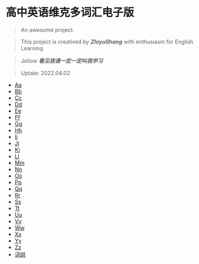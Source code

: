 # 高中英语维克多词汇电子版

> An awesome project.

> This project is creatived by ***ZhiyuShang*** with enthusiasm for English Learning

> Jellow ***看见我请一定一定叫我学习*** 

> Uptate: 2022.04.02

* [Aa](./weici_A.md)  
* [Bb](./2/weici_B.md)  
* [Cc](./2/weici_C.md)  
* [Dd](./2/weici_D.md)  
* [Ee](./2/weici_E.md)  
* [Ff](./2/weici_F.md)  
* [Gg](./2/weici_G.md)  
* [Hh](./2/weici_H.md)  
* [Ii](./2/weici_I.md)  
* [Jj](./2/weici_J.md)  
* [Ki](./2/weici_K.md)  
* [Ll](./2/weici_L.md)  
* [Mm](./2/weici_M.md)  
* [Nn](./2/weici_N.md)  
* [Oo](./2/weici_O.md)  
* [Pp](./2/weici_P.md)  
* [Qq](./2/weici_Q.md)  
* [Rr](./2/weici_R.md)  
* [Ss](./2/weici_S.md)  
* [Tt](./2/weici_T.md)  
* [Uu](./2/weici_U.md)  
* [Vv](./2/weici_V.md)  
* [Ww](./2/weici_W.md)  
* [Xx](./2/weici_X.md)  
* [Yy](./2/weici_Y.md)  
* [Zz](./2/weici_Z.md)  
* [词组](./2/weici_phrase.md)  
